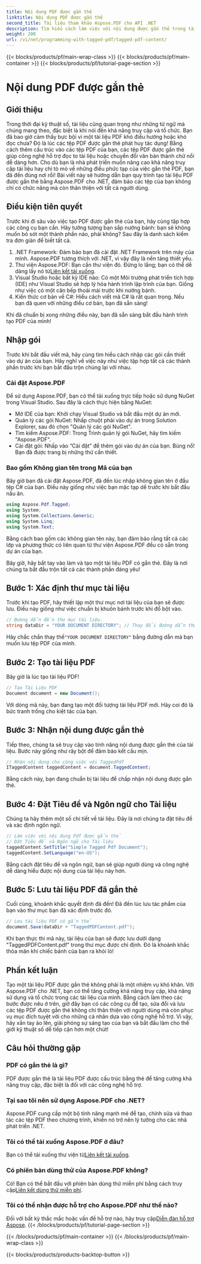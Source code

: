 ```yaml
---
title: Nội dung PDF được gắn thẻ
linktitle: Nội dung PDF được gắn thẻ
second_title: Tài liệu tham khảo Aspose.PDF cho API .NET
description: Tìm hiểu cách làm việc với nội dung được gắn thẻ trong tài liệu PDF với Aspose.PDF cho .NET. Hướng dẫn từng bước để sử dụng thẻ.
weight: 200
url: /vi/net/programming-with-tagged-pdf/tagged-pdf-content/
---
```


{{< blocks/products/pf/main-wrap-class >}}
{{< blocks/products/pf/main-container >}}
{{< blocks/products/pf/tutorial-page-section >}}

# Nội dung PDF được gắn thẻ

## Giới thiệu

Trong thời đại kỹ thuật số, tài liệu cũng quan trọng như những từ ngữ mà chúng mang theo, đặc biệt là khi nói đến khả năng truy cập và tổ chức. Bạn đã bao giờ cảm thấy bực bội vì một tài liệu PDF khó điều hướng hoặc khó đọc chưa? Đó là lúc các tệp PDF được gắn thẻ phát huy tác dụng! Bằng cách thêm cấu trúc vào các tệp PDF của bạn, các tệp PDF được gắn thẻ giúp công nghệ hỗ trợ đọc to tài liệu hoặc chuyển đổi văn bản thành chữ nổi dễ dàng hơn. Cho dù bạn là nhà phát triển muốn nâng cao khả năng truy cập tài liệu hay chỉ tò mò về những điều phức tạp của việc gắn thẻ PDF, bạn đã đến đúng nơi rồi! Bài viết này sẽ hướng dẫn bạn quy trình tạo tài liệu PDF được gắn thẻ bằng Aspose.PDF cho .NET, đảm bảo các tệp của bạn không chỉ có chức năng mà còn thân thiện với tất cả người dùng.

## Điều kiện tiên quyết

Trước khi đi sâu vào việc tạo PDF được gắn thẻ của bạn, hãy cùng tập hợp các công cụ bạn cần. Hãy tưởng tượng bạn sắp nướng bánh: bạn sẽ không muốn bỏ sót một thành phần nào, phải không? Sau đây là danh sách kiểm tra đơn giản để biết tất cả.

1. .NET Framework: Đảm bảo bạn đã cài đặt .NET Framework trên máy của mình. Aspose.PDF tương thích với .NET, vì vậy đây là nền tảng thiết yếu.
2.  Thư viện Aspose.PDF: Bạn cần thư viện đó. Đừng lo lắng; bạn có thể dễ dàng lấy nó từ[Liên kết tải xuống](https://releases.aspose.com/pdf/net/).
3. Visual Studio hoặc bất kỳ IDE nào: Có một Môi trường phát triển tích hợp (IDE) như Visual Studio sẽ hợp lý hóa hành trình lập trình của bạn. Giống như việc có một căn bếp thoải mái trước khi nướng bánh.
4. Kiến thức cơ bản về C#: Hiểu cách viết mã C# là rất quan trọng. Nếu bạn đã quen với những điều cơ bản, bạn đã sẵn sàng!

Khi đã chuẩn bị xong những điều này, bạn đã sẵn sàng bắt đầu hành trình tạo PDF của mình!

## Nhập gói

Trước khi bắt đầu viết mã, hãy cùng tìm hiểu cách nhập các gói cần thiết vào dự án của bạn. Hãy nghĩ về việc này như việc tập hợp tất cả các thành phần trước khi bạn bắt đầu trộn chúng lại với nhau.

### Cài đặt Aspose.PDF

Để sử dụng Aspose.PDF, bạn có thể tải xuống trực tiếp hoặc sử dụng NuGet trong Visual Studio. Sau đây là cách thực hiện bằng NuGet:

- Mở IDE của bạn: Khởi chạy Visual Studio và bắt đầu một dự án mới.
- Quản lý các gói NuGet: Nhấp chuột phải vào dự án trong Solution Explorer, sau đó chọn "Quản lý các gói NuGet".
- Tìm kiếm Aspose.PDF: Trong Trình quản lý gói NuGet, hãy tìm kiếm "Aspose.PDF".
- Cài đặt gói: Nhấp vào “Cài đặt” để thêm gói vào dự án của bạn. Bùng nổ! Bạn đã được trang bị những thứ cần thiết.

### Bao gồm Không gian tên trong Mã của bạn

Bây giờ bạn đã cài đặt Aspose.PDF, đã đến lúc nhập không gian tên ở đầu tệp C# của bạn. Điều này giống như việc bạn mặc tạp dề trước khi bắt đầu nấu ăn.

```csharp
using Aspose.Pdf.Tagged;
using System;
using System.Collections.Generic;
using System.Linq;
using System.Text;
```

Bằng cách bao gồm các không gian tên này, bạn đảm bảo rằng tất cả các lớp và phương thức có liên quan từ thư viện Aspose.PDF đều có sẵn trong dự án của bạn.

Bây giờ, hãy bắt tay vào làm và tạo một tài liệu PDF có gắn thẻ. Đây là nơi chúng ta bắt đầu trộn tất cả các thành phần đáng yêu!

## Bước 1: Xác định thư mục tài liệu

Trước khi tạo PDF, hãy thiết lập một thư mục nơi tài liệu của bạn sẽ được lưu. Điều này giống như việc chuẩn bị khuôn bánh trước khi đổ bột vào.

```csharp
// Đường dẫn đến thư mục tài liệu.
string dataDir = "YOUR DOCUMENT DIRECTORY"; // Thay đổi đường dẫn thư mục của bạn
```

 Hãy chắc chắn thay thế`"YOUR DOCUMENT DIRECTORY"` bằng đường dẫn mà bạn muốn lưu tệp PDF của mình. 

## Bước 2: Tạo tài liệu PDF

Bây giờ là lúc tạo tài liệu PDF! 

```csharp
// Tạo Tài Liệu PDF
Document document = new Document();
```

Với dòng mã này, bạn đang tạo một đối tượng tài liệu PDF mới. Hãy coi đó là bức tranh trống cho kiệt tác của bạn.

## Bước 3: Nhận nội dung được gắn thẻ

Tiếp theo, chúng ta sẽ truy cập vào tính năng nội dung được gắn thẻ của tài liệu. Bước này giống như rây bột để đảm bảo kết cấu mịn.

```csharp
// Nhận nội dung cho công việc với TaggedPdf
ITaggedContent taggedContent = document.TaggedContent;
```

Bằng cách này, bạn đang chuẩn bị tài liệu để chấp nhận nội dung được gắn thẻ.

## Bước 4: Đặt Tiêu đề và Ngôn ngữ cho Tài liệu

Chúng ta hãy thêm một số chi tiết về tài liệu. Đây là nơi chúng ta đặt tiêu đề và xác định ngôn ngữ. 

```csharp
// Làm việc với nội dung Pdf được gắn thẻ
// Đặt Tiêu đề và Ngôn ngữ cho Tài liệu
taggedContent.SetTitle("Simple Tagged Pdf Document");
taggedContent.SetLanguage("en-US");
```

Bằng cách đặt tiêu đề và ngôn ngữ, bạn sẽ giúp người dùng và công nghệ dễ dàng hiểu được nội dung của tài liệu này hơn.

## Bước 5: Lưu tài liệu PDF đã gắn thẻ

Cuối cùng, khoảnh khắc quyết định đã đến! Đã đến lúc lưu tác phẩm của bạn vào thư mục bạn đã xác định trước đó.

```csharp
// Lưu tài liệu PDF có gắn thẻ
document.Save(dataDir + "TaggedPDFContent.pdf");
```

Khi bạn thực thi mã này, tài liệu của bạn sẽ được lưu dưới dạng "TaggedPDFContent.pdf" trong thư mục được chỉ định. Đó là khoảnh khắc thỏa mãn khi chiếc bánh của bạn ra khỏi lò!

## Phần kết luận

Tạo một tài liệu PDF được gắn thẻ không phải là một nhiệm vụ khó khăn. Với Aspose.PDF cho .NET, bạn có thể tăng cường khả năng truy cập, khả năng sử dụng và tổ chức trong các tài liệu của mình. Bằng cách làm theo các bước được nêu ở trên, giờ đây bạn có các công cụ để tạo, sửa đổi và lưu các tệp PDF được gắn thẻ không chỉ thân thiện với người dùng mà còn phục vụ mục đích tuyệt vời cho những cá nhân dựa vào công nghệ hỗ trợ. Vì vậy, hãy xắn tay áo lên, giải phóng sự sáng tạo của bạn và bắt đầu làm cho thế giới kỹ thuật số dễ tiếp cận hơn một chút!

## Câu hỏi thường gặp

### PDF có gắn thẻ là gì?
PDF được gắn thẻ là tài liệu PDF được cấu trúc bằng thẻ để tăng cường khả năng truy cập, đặc biệt là đối với các công nghệ hỗ trợ.

### Tại sao tôi nên sử dụng Aspose.PDF cho .NET?
Aspose.PDF cung cấp một bộ tính năng mạnh mẽ để tạo, chỉnh sửa và thao tác các tệp PDF theo chương trình, khiến nó trở nên lý tưởng cho các nhà phát triển .NET.

### Tôi có thể tải xuống Aspose.PDF ở đâu?
 Bạn có thể tải xuống thư viện từ[Liên kết tải xuống](https://releases.aspose.com/pdf/net/).

### Có phiên bản dùng thử của Aspose.PDF không?
 Có! Bạn có thể bắt đầu với phiên bản dùng thử miễn phí bằng cách truy cập[Liên kết dùng thử miễn phí](https://releases.aspose.com/).

### Tôi có thể nhận được hỗ trợ cho Aspose.PDF như thế nào?
 Đối với bất kỳ thắc mắc hoặc vấn đề hỗ trợ nào, hãy truy cập[Diễn đàn hỗ trợ Aspose](https://forum.aspose.com/c/pdf/10).
{{< /blocks/products/pf/tutorial-page-section >}}

{{< /blocks/products/pf/main-container >}}
{{< /blocks/products/pf/main-wrap-class >}}

{{< blocks/products/products-backtop-button >}}
